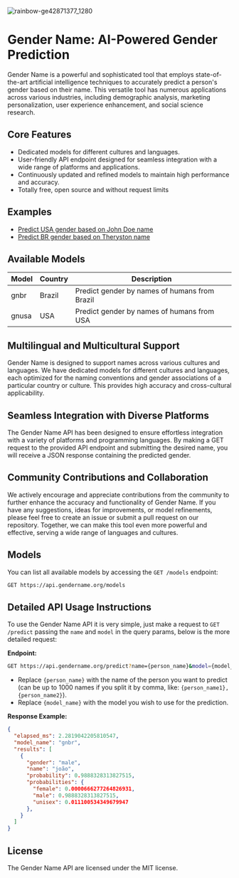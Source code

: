 ![rainbow-ge42871377_1280](https://github.com/Theryston/gender-name/assets/72868196/136e2a71-ee91-405a-820a-5b3f26cc3c90)

# Gender Name: AI-Powered Gender Prediction

Gender Name is a powerful and sophisticated tool that employs state-of-the-art artificial intelligence techniques to accurately predict a person's gender based on their name. This versatile tool has numerous applications across various industries, including demographic analysis, marketing personalization, user experience enhancement, and social science research.

## Core Features

- Dedicated models for different cultures and languages.
- User-friendly API endpoint designed for seamless integration with a wide range of platforms and applications.
- Continuously updated and refined models to maintain high performance and accuracy.
- Totally free, open source and without request limits

## Examples

- [Predict USA gender based on John Doe name](https://api.gendername.org/predict?name=John+Doe&model=gnusa)
- [Predict BR gender based on Theryston name](https://api.gendername.org/predict?name=Theryston&model=gnbr)

## Available Models

| Model | Country | Description                                  |
|-------|---------|----------------------------------------------|
| gnbr  | Brazil  | Predict gender by names of humans from Brazil|
| gnusa | USA     | Predict gender by names of humans from USA   |

## Multilingual and Multicultural Support

Gender Name is designed to support names across various cultures and languages. We have dedicated models for different cultures and languages, each optimized for the naming conventions and gender associations of a particular country or culture. This provides high accuracy and cross-cultural applicability.

## Seamless Integration with Diverse Platforms

The Gender Name API has been designed to ensure effortless integration with a variety of platforms and programming languages. By making a GET request to the provided API endpoint and submitting the desired name, you will receive a JSON response containing the predicted gender.

## Community Contributions and Collaboration

We actively encourage and appreciate contributions from the community to further enhance the accuracy and functionality of Gender Name. If you have any suggestions, ideas for improvements, or model refinements, please feel free to create an issue or submit a pull request on our repository. Together, we can make this tool even more powerful and effective, serving a wide range of languages and cultures.

## Models

You can list all available models by accessing the `GET /models` endpoint:

```bash
GET https://api.gendername.org/models
```

## Detailed API Usage Instructions

To use the Gender Name API it is very simple, just make a request to `GET /predict` passing the `name` and `model` in the query params, below is the more detailed request:

**Endpoint:**

```bash
GET https://api.gendername.org/predict?name={person_name}&model={model_name}
```

- Replace `{person_name}` with the name of the person you want to predict (can be up to 1000 names if you split it by comma, like: `{person_name1},{person_name2}`).
- Replace `{model_name}` with the model you wish to use for the prediction.

**Response Example:**

```json
{
  "elapsed_ms": 2.2819042205810547,
  "model_name": "gnbr",
  "results": [
    {
      "gender": "male",
      "name": "joão",
      "probability": 0.9888328313827515,
      "probabilities": {
        "female": 0.0000666277264826931,
        "male": 0.9888328313827515,
        "unisex": 0.011100534349679947
      },
    }
  ]
}
```

## License

The Gender Name API are licensed under the MIT license.
